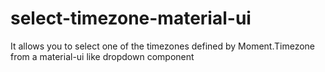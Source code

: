 # select-timezone-material-ui
It allows you to select one of the timezones defined by Moment.Timezone from a material-ui like dropdown component
